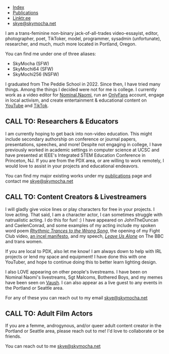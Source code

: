 - [Index](/)
- [Publications](/publications)
- [Linktr.ee](https://www.linktr.ee/skymocha)
- [skye@skymocha.net](mailto:skye@skymocha.net)

I am a trans-feminine non-binary jack-of-all-trades video-essayist, editor, photographer, poet, TikToker, model, programmer, sysadmin (unfortunate), researcher, and much, much more located in Portland, Oregon. 

You can find me under one of three aliases:

* SkyMocha (SFW)
* SkyMochi64 (SFW)
* SkyMochi256 (NSFW)

I graduated from The Peddie School in 2022. Since then, I have tried many things. Among the things I decided were not for me is college. I currently work as a video editor for [Nominal.Naomi](https://www.tiktok.com/@nominalnaomi), run an [OnlyFans](https://www.onlyfans.com/skymochi256) account, engage in local activism, and create entertainment & educational content on [YouTube](https://www.youtube.com/@skymochi64) and [TikTok](https://www.tiktok.com/@skymochi64).

## CALL TO: Researchers & Educators

I am currently hoping to get back into non-video education. This might include secondary authorship on conference or journal papers, presentations, speeches, and more! Despite not engaging in college, I have previously worked in academic settings in computer science at UCSC and have presented at IEEE's Integrated STEM Education Conference in Princeton, NJ. If you are from the PDX area, or are willing to work remotely, I would love to assist in your projects and educational endeavors.

You can find my major existing works under my [publications](/publications.md) page and contact me [skye@skymocha.net](mailto:skye@skymocha.net)

## CALL TO: Content Creators & Livestreamers 

I will gladly give voice lines or play characters for free in your projects. I love acting. That said, I am a character actor, I can sometimes struggle with natrualistic acting. I do this for fun! :) I have appeared on JohnTheDuncan and CaelenConrad, and some examples of my acting include my spoken word poem _[Rhythmic Trances to the Wrong Song](https://www.youtube.com/shorts/4PZDB_vsrQM)_, the opening of my Fight Club video, [an incel manifesto](https://www.youtube.com/watch?v=j-89UAKcSqI), and my speech, _[Leave Us Alone](https://www.youtube.com/watch?v=JI6H2vYV6gM)_ on The BBC and trans women.

If you are local to PDX, also let me know! I am always down to help with IRL projects or lend my space and equipment! I have done this with one YouTuber, and hope to continue doing this to better learn lighting design.

I also LOVE appearing on other people's livestreams. I have been on Nominal Naomi's livestreams, Sgt Malcoms, Bothered Boys, and my memes have been seen on [Vaush](https://twitter.com/velvetbnuuy/status/1632455656702636032). I can also appear as a live guest to any events in the Portland or Seattle area. 

For any of these you can reach out to my email [skye@skymocha.net](mailto:skye@skymocha.net)

## CALL TO: Adult Film Actors 

If you are a femme, androgynous, and/or queer adult content creator in the Portland or Seattle area, please reach out to me! I'd love to collaborate or be friends. 

You can reach out to me [skye@skymocha.net](mailto:skye@skymocha.net)